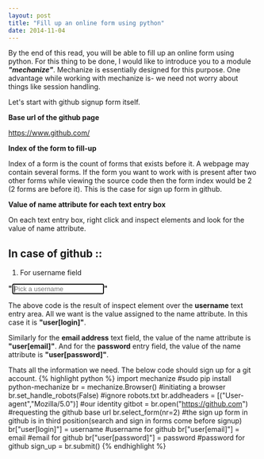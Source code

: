 ```yaml
---
layout: post
title: "Fill up an online form using python"
date: 2014-11-04
---
```


By the end of this read, you will be able to fill up an online form using python. For this thing to be done, I would like to introduce you to a module ***"mechanize"***.
Mechanize is essentially designed for this purpose. One advantage while working with mechanize is- we need not worry about things like session handling. 

Let's start with github signup form itself.

**Base url of the github page**

https://www.github.com/

**Index of the form to fill-up**

Index of a form is the count of forms that exists before it. A webpage may contain several forms. If the form you want to work with is present after two other forms while viewing the source code then the form index would be 2 (2 forms are before it). This is the case for sign up form in github.

**Value of name attribute for each text entry box**

On each text entry box, right click and inspect elements and look for the value of name attribute.

In case of github ::
--------------------
1. For username field

**"<input type="text" name="user[login]" class="textfield" placeholder="Pick a username" data-autocheck-url="/signup_check/username" autofocus="">"**

The above code is the result of inspect element over the **username** text entry area. All we want is the value assigned to the name attribute. In this case it is **"user[login]"**.

Similarly for the **email address** text field, the value of the name attribute is **"user[email]"**.
And for the **password** entry field, the value of the name attribute is **"user[password]"**.

Thats all the information we need. The below code should sign up for a git account. 
{% highlight python %}
import mechanize  #sudo pip install python-mechanize
br = mechanize.Browser()  #initiating a browser
br.set_handle_robots(False)  #ignore robots.txt
br.addheaders = [("User-agent","Mozilla/5.0")]  #our identity 
gitbot = br.open("https://github.com")  #requesting the github base url
br.select_form(nr=2)  #the sign up form in github is in third position(search and sign in forms come before signup)
br["user[login]"] = username  #username for github
br["user[email]"] = email  #email for github
br["user[password]"] = password  #password for github
sign_up = br.submit()
{% endhighlight %}

